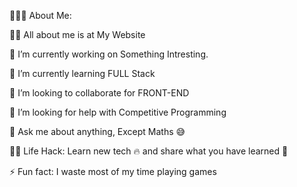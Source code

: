 👨🏻‍💻 About Me:

🙋‍♂️ All about me is at My Website

🔭 I’m currently working on Something Intresting.

🌱 I’m currently learning FULL Stack

👯 I’m looking to collaborate for FRONT-END

🤔 I’m looking for help with Competitive Programming

💬 Ask me about anything, Except Maths 😅

👨‍💻 Life Hack: Learn new tech 🔥 and share what you have learned 🎉

⚡ Fun fact: I waste most of my time playing games

<!---
Sandeepan07/Sandeepan07 is a ✨ special ✨ repository because its `README.md` (this file) appears on your GitHub profile.
You can click the Preview link to take a look at your changes.
--->
